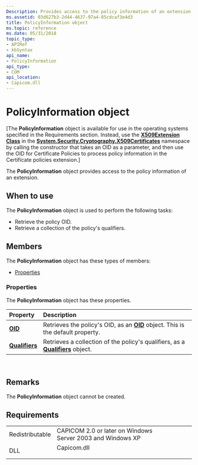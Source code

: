 ```yaml
---
Description: Provides access to the policy information of an extension.
ms.assetid: 03d627b3-2d44-4637-97a4-85cdcaf3e4d3
title: PolicyInformation object
ms.topic: reference
ms.date: 05/31/2018
topic_type:
- APIRef
- kbSyntax
api_name:
- PolicyInformation
api_type:
- COM
api_location:
- Capicom.dll
---
```


# PolicyInformation object

\[The **PolicyInformation** object is available for use in the operating systems specified in the Requirements section. Instead, use the [**X509Extension Class**](/dotnet/api/system.security.cryptography.x509certificates.x509extension?view=netcore-3.1) in the [**System.Security.Cryptography.X509Certificates**](/dotnet/api/system.security.cryptography.x509certificates.publickey.-ctor?view=netcore-3.1) namespace by calling the constructor that takes an OID as a parameter, and then use the OID for Certificate Policies to process policy information in the Certificate policies extension.\]

The **PolicyInformation** object provides access to the policy information of an extension.

## When to use

The **PolicyInformation** object is used to perform the following tasks:

-   Retrieve the policy OID.
-   Retrieve a collection of the policy's qualifiers.

## Members

The **PolicyInformation** object has these types of members:

-   [Properties](#properties)

### Properties

The **PolicyInformation** object has these properties.



| Property                                                      | Description                                                                                                 |
|:--------------------------------------------------------------|:------------------------------------------------------------------------------------------------------------|
| [**OID**](policyinformation-oid.md)<br/>               | Retrieves the policy's OID, as an [**OID**](oid.md) object. This is the default property.<br/>       |
| [**Qualifiers**](policyinformation-qualifiers.md)<br/> | Retrieves a collection of the policy's qualifiers, as a [**Qualifiers**](qualifiers.md) object.<br/> |



 

## Remarks

The **PolicyInformation** object cannot be created.

## Requirements



|                            |                                                                                        |
|----------------------------|----------------------------------------------------------------------------------------|
| Redistributable<br/> | CAPICOM 2.0 or later on Windows Server 2003 and Windows XP<br/>                  |
| DLL<br/>             | <dl> <dt>Capicom.dll</dt> </dl> |



 

 